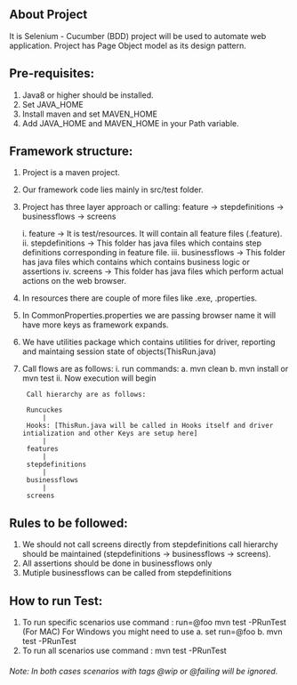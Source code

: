 ##  About Project

It is Selenium - Cucumber (BDD) project will be used to automate web application.
Project has Page Object model as its design pattern.


## Pre-requisites:

1. Java8 or higher should be installed.
2. Set JAVA_HOME
3. Install maven and set MAVEN_HOME
4. Add JAVA_HOME and MAVEN_HOME in your Path variable.

## Framework structure:

1. Project is a maven project.
2. Our framework code lies mainly in src/test folder.
3. Project has three layer approach or calling:
    feature -> stepdefinitions -> businessflows -> screens

    i.      feature -> It is test/resources. It will contain all feature files (.feature).
    ii.     stepdefinitions -> This folder has java files which contains step definitions corresponding in feature file.
    iii.    businessflows -> This folder has java files which contains which contains business logic or assertions
    iv.     screens -> This folder has java files which perform actual actions on the web browser.

4. In resources there are couple of more files like .exe, .properties.
5. In CommonProperties.properties we are passing browser name it will have more keys as framework expands.
6. We have utilities package which contains utilities for driver, reporting and maintaing session state of objects(ThisRun.java)
7. Call flows are as follows:
    i. run commands:
        a. mvn clean
        b. mvn install or mvn test
    ii. Now execution will begin

        Call hierarchy are as follows:

        Runcuckes
            |
        Hooks: [ThisRun.java will be called in Hooks itself and driver intialization and other Keys are setup here]
            |
        features
            |
        stepdefinitions
            |
        businessflows
            |
        screens

 ##  Rules to be followed:

 1. We should not call screens directly from stepdefinitions call hierarchy should be maintained (stepdefinitions -> businessflows -> screens).
 2. All assertions should be done in businessflows only
 3. Mutiple businessflows can be called from stepdefinitions

 ##  How to run Test:

 1. To run specific scenarios use command : run=@foo mvn test -PRunTest (For MAC)
    For Windows you might need to use
    a. set run=@foo
    b. mvn test -PRunTest
 2. To run all scenarios use command : mvn test -PRunTest

 ######  Note: In both cases scenarios with tags @wip or @failing will be ignored.
